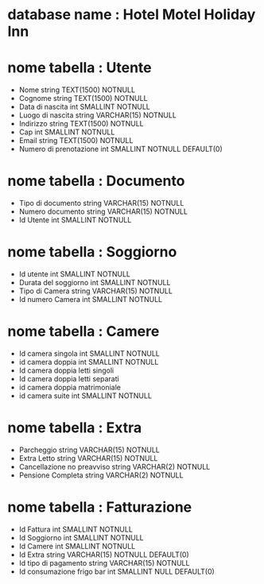 <!-- Istruzioni:
Provare a strutturare il seguente database che modellizza un hotel: Ci sono varie stanze, ognuna con le proprie caratteristiche. Le diverse stanze vengono prenotate per periodi di tempo, da ospiti. Ad ogni prenotazione devono essere associati tutti gli ospiti della stanza.
Nella repo mettete sia il file del diagramma che il file esportato come immagine.
Buon lavoro e buon weekend! -->


# database name : Hotel Motel Holiday Inn
# nome tabella : Utente

- Nome string TEXT(1500) NOTNULL
- Cognome string TEXT(1500) NOTNULL
- Data di nascita int SMALLINT NOTNULL
- Luogo di nascita string VARCHAR(15) NOTNULL
- Indirizzo string TEXT(1500) NOTNULL
- Cap int SMALLINT NOTNULL 
- Email string TEXT(1500) NOTNULL
- Numero di prenotazione int SMALLINT NOTNULL DEFAULT(0)

# nome tabella : Documento
- Tipo di documento string VARCHAR(15) NOTNULL
- Numero documento  string VARCHAR(15) NOTNULL
- Id Utente int SMALLINT NOTNULL

# nome tabella : Soggiorno
- Id utente int SMALLINT NOTNULL
- Durata del soggiorno int SMALLINT NOTNULL
- Tipo di Camera string VARCHAR(15) NOTNULL
- Id numero Camera int SMALLINT NOTNULL

# nome tabella : Camere
- Id camera singola int SMALLINT NOTNULL
- id camera doppia int SMALLINT NOTNULL
- Id camera doppia letti singoli
- Id camera doppia letti separati
- id camera doppia matrimoniale
- id camera suite int SMALLINT NOTNULL

# nome tabella : Extra
- Parcheggio string VARCHAR(15) NOTNULL
- Extra Letto string VARCHAR(15) NOTNULL
- Cancellazione no preavviso string VARCHAR(2) NOTNULL
- Pensione Completa string VARCHAR(2) NOTNULL

# nome tabella : Fatturazione
- Id Fattura int SMALLINT NOTNULL
- Id Soggiorno int SMALLINT NOTNULL
- Id Camere int SMALLINT NOTNULL
- Id Extra string VARCHAR(15) NOTNULL DEFAULT(0)
- Id tipo di pagamento string VARCHAR(15) NOTNULL
- Id consumazione frigo bar  int SMALLINT NULL DEFAULT(0)